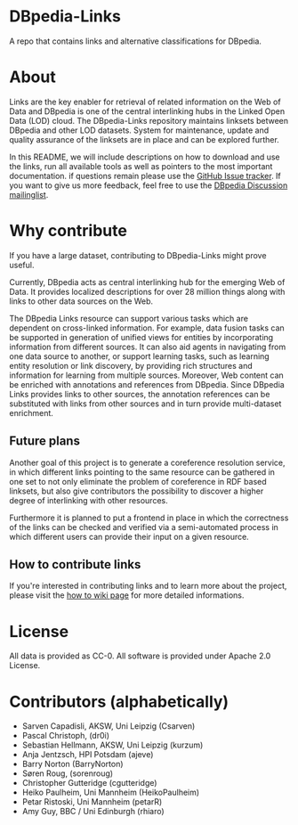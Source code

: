 DBpedia-Links
=============
A repo that contains links and alternative classifications for DBpedia.

# About

Links are the key enabler for retrieval of related information on the Web of Data and DBpedia is one of the central interlinking hubs in the Linked Open Data (LOD) cloud. The DBpedia-Links repository maintains linksets between DBpedia and other LOD datasets. System for maintenance, update and quality assurance of the linksets are in place and can be explored further.

In this README, we will include descriptions on how to download and use the links, run all available tools as well as pointers to the most important documentation. if questions remain please use the [GitHub Issue tracker](http://github.com/dbpedia/dbpedia-links/issues). If you want to give us more feedback, feel free to use the [DBpedia Discussion mailinglist](http://lists.sourceforge.net/lists/listinfo/dbpedia-discussion).

# Why contribute

If you have a large dataset, contributing to DBpedia-Links might prove useful. 

Currently, DBpedia acts as central interlinking hub for the emerging Web of Data. It provides localized descriptions for over 28 million things along with links to other data sources on the Web.

The DBpedia Links resource can support various tasks which are dependent on cross-linked information. For example, data fusion tasks can be supported in generation of unified views for entities by incorporating information from different sources. It can also aid agents in navigating from one data source to another, or support learning tasks, such as learning entity resolution or link discovery, by providing rich structures and information for learning from multiple sources. Moreover, Web content can be enriched with annotations and references from DBpedia. Since DBpedia Links provides links to other sources, the annotation references can be substituted with links from other sources and in turn provide multi-dataset enrichment.

## Future plans
Another goal of this project is to generate a coreference resolution service, in which different links pointing to the same resource can be gathered in one set to not only eliminate the problem of coreference in RDF based linksets, but also give contributors the possibility to discover a higher degree of interlinking with other resources. 

Furthermore it is planned to put a frontend in place in which the correctness of the links can be checked and verified via a semi-automated process in which different users can provide their input on a given resource. 

## How to contribute links

If you're interested in contributing links and to learn more about the project, please visit the [how to wiki page](https://github.com/dbpedia/links/wiki/How-To-Contribute-Links-to-DBpedia) for more detailed informations. 

# License
All data is provided as CC-0. All software is provided under Apache 2.0 License.

# Contributors (alphabetically)

- Sarven Capadisli, AKSW, Uni Leipzig (Csarven)
- Pascal Christoph, (dr0i)
- Sebastian Hellmann, AKSW, Uni Leipzig (kurzum)
- Anja Jentzsch, HPI Potsdam (ajeve)
- Barry Norton (BarryNorton)
- Søren Roug, (sorenroug)
- Christopher Gutteridge (cgutteridge)
- Heiko Paulheim, Uni Mannheim (HeikoPaulheim)
- Petar Ristoski, Uni Mannheim (petarR)
- Amy Guy, BBC / Uni Edinburgh (rhiaro)
 
